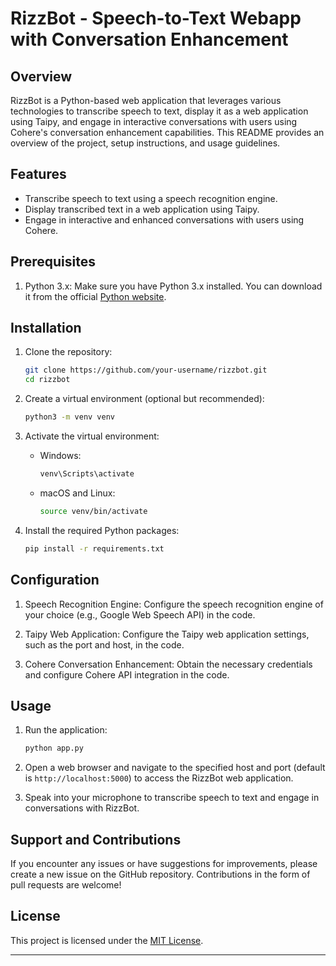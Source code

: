 # RizzBot - Speech-to-Text Webapp with Conversation Enhancement

## Overview

RizzBot is a Python-based web application that leverages various technologies to transcribe speech to text, display it as a web application using Taipy, and engage in interactive conversations with users using Cohere's conversation enhancement capabilities. This README provides an overview of the project, setup instructions, and usage guidelines.

## Features

- Transcribe speech to text using a speech recognition engine.
- Display transcribed text in a web application using Taipy.
- Engage in interactive and enhanced conversations with users using Cohere.

## Prerequisites

1. Python 3.x: Make sure you have Python 3.x installed. You can download it from the official [Python website](https://www.python.org/).

## Installation

1. Clone the repository:
   ```bash
   git clone https://github.com/your-username/rizzbot.git
   cd rizzbot
   ```

2. Create a virtual environment (optional but recommended):
   ```bash
   python3 -m venv venv
   ```

3. Activate the virtual environment:
   - Windows:
     ```bash
     venv\Scripts\activate
     ```
   - macOS and Linux:
     ```bash
     source venv/bin/activate
     ```

4. Install the required Python packages:
   ```bash
   pip install -r requirements.txt
   ```

## Configuration

1. Speech Recognition Engine:
   Configure the speech recognition engine of your choice (e.g., Google Web Speech API) in the code.

2. Taipy Web Application:
   Configure the Taipy web application settings, such as the port and host, in the code.

3. Cohere Conversation Enhancement:
   Obtain the necessary credentials and configure Cohere API integration in the code.

## Usage

1. Run the application:
   ```bash
   python app.py
   ```

2. Open a web browser and navigate to the specified host and port (default is `http://localhost:5000`) to access the RizzBot web application.

3. Speak into your microphone to transcribe speech to text and engage in conversations with RizzBot.

## Support and Contributions

If you encounter any issues or have suggestions for improvements, please create a new issue on the GitHub repository. Contributions in the form of pull requests are welcome!

## License

This project is licensed under the [MIT License](LICENSE).

---
